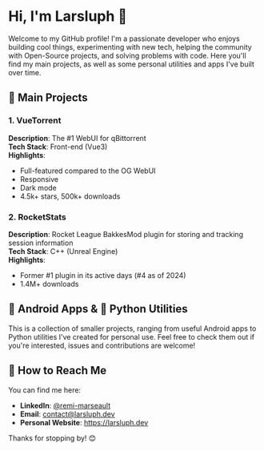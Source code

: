 # Hi, I'm Larsluph 👋

Welcome to my GitHub profile! I'm a passionate developer who enjoys building cool things, experimenting with new tech, helping the community with Open-Source projects, and solving problems with code. Here you'll find my main projects, as well as some personal utilities and apps I've built over time.

## 🚀 Main Projects

### 1. VueTorrent
**Description**: The #1 WebUI for qBittorrent  
**Tech Stack**: Front-end (Vue3)  
**Highlights**:
- Full-featured compared to the OG WebUI
- Responsive
- Dark mode
- 4.5k+ stars, 500k+ downloads

### 2. RocketStats
**Description**: Rocket League BakkesMod plugin for storing and tracking session information  
**Tech Stack**: C++ (Unreal Engine)  
**Highlights**:
- Former #1 plugin in its active days (#4 as of 2024)
- 1.4M+ downloads

## 📱 Android Apps & 🔧 Python Utilities  
This is a collection of smaller projects, ranging from useful Android apps to Python utilities I've created for personal use. Feel free to check them out if you're interested, issues and contributions are welcome!

## 🔗 How to Reach Me  
You can find me here:
- **LinkedIn**: [@remi-marseault](https://www.linkedin.com/in/remi-marseault/)
- **Email**: [contact@larsluph.dev](mailto:contact@larsluph.dev)
- **Personal Website**: https://larsluph.dev

Thanks for stopping by! 😊
